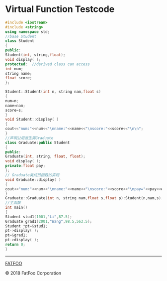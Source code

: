 # Virtual Function Testcode

```c++
#include <iostream>
#include <string>
using namespace std;
//base Student
class Student
{
public:
Student(int, string,float);  
void display( );
protected:  //derived class can access
int num;
string name;
float score;
};

Student::Student(int n, string nam,float s)
{
num=n;
name=nam;
score=s;
}
void Student::display( )
{
cout<<"num:"<<num<<"\nname:"<<name<<"\nscore:"<<score<<"\n\n";
}
//声明公用派生类Graduate
class Graduate:public Student
{
public:
Graduate(int, string, float, float);
void display( );
private:float pay;
};
// Graduate类成员函数的实现
void Graduate::display( )
{
cout<<"num:"<<num<<"\nname:"<<name<<"\nscore:"<<score<<"\npay="<<pay<<endl;
}
Graduate::Graduate(int n, string nam,float s,float p):Student(n,nam,s),pay(p){}
//主函数
int main()
{
Student stud1(1001,"Li",87.5);
Graduate grad1(2001,"Wang",98.5,563.5);
Student *pt=&stud1;
pt->display( );
pt=&grad1;
pt->display( );
return 0;
}
```

----------------------

[FATFOO](https://github.com/snowyben/00_notes)

<div class="footer">
&copy; 2018 FatFoo Corporation
</div>
